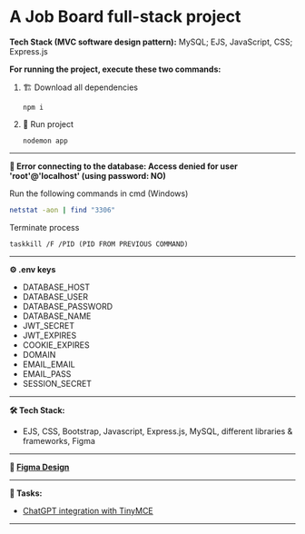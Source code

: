 # A Job Board full-stack project

**Tech Stack (MVC software design pattern):** MySQL; EJS, JavaScript, CSS; Express.js

**For running the project, execute these two commands:**

1. 🏗 Download all dependencies
   ```
   npm i
   ```
2. 🏁 Run project
   ```
   nodemon app
   ```

---

**🐜 Error connecting to the database: Access denied for user 'root'@'localhost' (using password: NO)**

Run the following commands in cmd (Windows)

```bash
netstat -aon | find "3306"
```

Terminate process

```
taskkill /F /PID (PID FROM PREVIOUS COMMAND)
```

---

**⚙ .env keys**

- DATABASE_HOST
- DATABASE_USER
- DATABASE_PASSWORD
- DATABASE_NAME
- JWT_SECRET
- JWT_EXPIRES
- COOKIE_EXPIRES
- DOMAIN
- EMAIL_EMAIL
- EMAIL_PASS
- SESSION_SECRET

---

**🛠 Tech Stack:**

- EJS, CSS, Bootstrap, Javascript, Express.js, MySQL, different libraries & frameworks, Figma

---

**🎨 [Figma Design](https://www.figma.com/file/qddYw8hDrG7ztUBGP9T6zf/Job-Board?type=design&node-id=0%3A1&mode=design&t=KXyYQBr2qFUjO2TC-1)**

---

**📝 Tasks:**

* [ChatGPT integration with TinyMCE](https://www.tiny.cloud/blog/chatgpt-integration/ "DB click")

---
